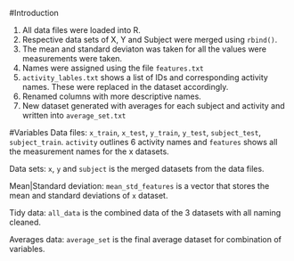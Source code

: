 #Introduction

1. All data files were loaded into R.
2. Respective data sets of X, Y and Subject were merged using `rbind()`. 
3. The mean and standard deviaton was taken for all the values were measurements were taken.
4. Names were assigned using the file `features.txt`
5. `activity_lables.txt` shows a list of IDs and corresponding activity names. These were replaced in the dataset accordingly.
6. Renamed columns with more descriptive names.
7. New dataset generated with averages for each subject and activity and written into `average_set.txt`

#Variables
Data files: `x_train`, `x_test`, `y_train`, `y_test`, `subject_test`, `subject_train`. `activity` outlines 6 activity names and `features` shows all the measurement names for the x datasets.

Data sets: `x`, `y` and `subject` is the merged datasets from the data files.

Mean|Standard deviation: `mean_std_features` is a vector that stores the mean and standard deviations of `x` dataset.

Tidy data: `all_data` is the combined data of the 3 datasets with all naming cleaned.

Averages data: `average_set` is the final average dataset for combination of variables.




